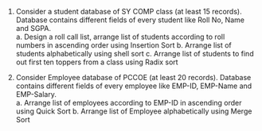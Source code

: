 1. Consider a student database of SY COMP class (at least 15 records). Database contains different 
fields of every student like Roll No, Name and SGPA.  
a. Design a roll call list, arrange list of students according to roll numbers in ascending order 
using Insertion Sort 
b. Arrange list of students alphabetically using shell sort 
c. Arrange list of students to find out first ten toppers from a class using Radix sort

2. Consider Employee database of PCCOE (at least 20 records). Database contains different fields of 
every employee like EMP-ID, EMP-Name and EMP-Salary.  
a. Arrange list of employees according to EMP-ID in ascending order using Quick Sort 
b. Arrange list of Employee alphabetically using Merge Sort 
